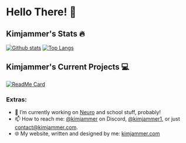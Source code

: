 # Hello There! 👋

## Kimjammer's Stats 🔥
[![Github stats](https://github-readme-stats.vercel.app/api?username=kimjammer&count_private=true&show_icons=true&theme=dark)](https://github.com/anuraghazra/github-readme-stats)
[![Top Langs](https://github-readme-stats.vercel.app/api/top-langs/?username=kimjammer&layout=compact&theme=dark)](https://github.com/anuraghazra/github-readme-stats)  
## Kimjammer's Current Projects 💻
[![ReadMe Card](https://github-readme-stats.vercel.app/api/pin/?username=kimjammer&repo=Neuro&theme=dark)](https://github.com/anuraghazra/github-readme-stats)


### Extras:
- 🔭 I’m currently working on [Neuro](https://github.com/kimjammer/Neuro) and school stuff, probably!
- 📫 How to reach me: [@kimjammer](https://discord.com/users/424546246980665344) on Discord, [@kimjammer1](https://x.com/kimjammer1), or just contact@kimjammer.com.
- 🌐 My website, written and designed by me: [kimjammer.com](https://kimjammer.com)

<!--
**kimjammer/kimjammer** is a ✨ _special_ ✨ repository because its `README.md` (this file) appears on your GitHub profile.

Here are some ideas to get you started:

- 🔭 I’m currently working on ...
- 🌱 I’m currently learning ...
- 👯 I’m looking to collaborate on ...
- 🤔 I’m looking for help with ...
- 💬 Ask me about ...
- 📫 How to reach me: ...
- 😄 Pronouns: ...
- ⚡ Fun fact: ...
-->
